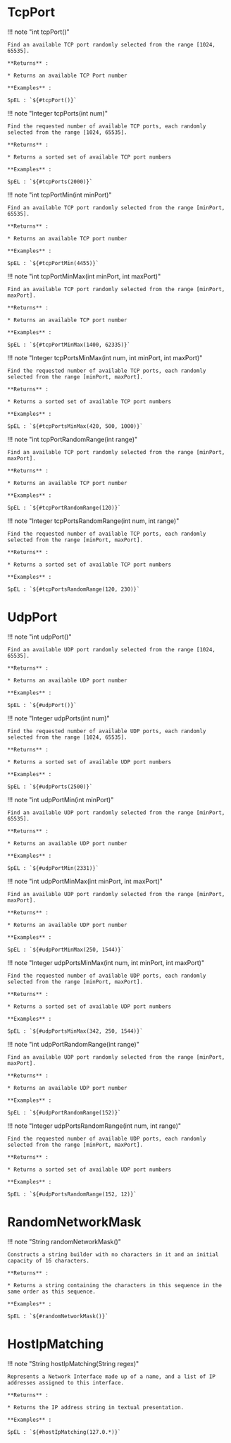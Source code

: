 # TcpPort

!!! note "int tcpPort()"

    Find an available TCP port randomly selected from the range [1024, 65535].

    **Returns** :

    * Returns an available TCP Port number

    **Examples** :

    SpEL : `${#tcpPort()}`



!!! note "Integer tcpPorts(int num)"

    Find the requested number of available TCP ports, each randomly selected from the range [1024, 65535].

    **Returns** :

    * Returns a sorted set of available TCP port numbers

    **Examples** :

    SpEL : `${#tcpPorts(2000)}`



!!! note "int tcpPortMin(int minPort)"

    Find an available TCP port randomly selected from the range [minPort, 65535].

    **Returns** :

    * Returns an available TCP port number

    **Examples** :

    SpEL : `${#tcpPortMin(4455)}`



!!! note "int tcpPortMinMax(int minPort, int maxPort)"

    Find an available TCP port randomly selected from the range [minPort, maxPort].

    **Returns** :

    * Returns an available TCP port number

    **Examples** :

    SpEL : `${#tcpPortMinMax(1400, 62335)}`



!!! note "Integer tcpPortsMinMax(int num, int minPort, int maxPort)"

    Find the requested number of available TCP ports, each randomly selected from the range [minPort, maxPort].

    **Returns** :

    * Returns a sorted set of available TCP port numbers

    **Examples** :

    SpEL : `${#tcpPortsMinMax(420, 500, 1000)}`



!!! note "int tcpPortRandomRange(int range)"

    Find an available TCP port randomly selected from the range [minPort, maxPort].

    **Returns** :

    * Returns an available TCP port number 

    **Examples** :

    SpEL : `${#tcpPortRandomRange(120)}`

!!! note "Integer tcpPortsRandomRange(int num, int range)"

    Find the requested number of available TCP ports, each randomly selected from the range [minPort, maxPort].

    **Returns** :

    * Returns a sorted set of available TCP port numbers

    **Examples** :

    SpEL : `${#tcpPortsRandomRange(120, 230)}`

# UdpPort

!!! note "int udpPort()"

    Find an available UDP port randomly selected from the range [1024, 65535].

    **Returns** :

    * Returns an available UDP port number

    **Examples** :

    SpEL : `${#udpPort()}`


!!! note "Integer udpPorts(int num)"

    Find the requested number of available UDP ports, each randomly selected from the range [1024, 65535].

    **Returns** :

    * Returns a sorted set of available UDP port numbers

    **Examples** :

    SpEL : `${#udpPorts(2500)}`



!!! note "int udpPortMin(int minPort)"

    Find an available UDP port randomly selected from the range [minPort, 65535].

    **Returns** :

    * Returns an available UDP port number

    **Examples** :

    SpEL : `${#udpPortMin(2331)}`



!!! note "int udpPortMinMax(int minPort, int maxPort)"

    Find an available UDP port randomly selected from the range [minPort, maxPort].

    **Returns** :

    * Returns an available UDP port number

    **Examples** :

    SpEL : `${#udpPortMinMax(250, 1544)}`



!!! note "Integer udpPortsMinMax(int num, int minPort, int maxPort)"

    Find the requested number of available UDP ports, each randomly selected from the range [minPort, maxPort].

    **Returns** :

    * Returns a sorted set of available UDP port numbers

    **Examples** :

    SpEL : `${#udpPortsMinMax(342, 250, 1544)}`



!!! note "int udpPortRandomRange(int range)"

    Find an available UDP port randomly selected from the range [minPort, maxPort].

    **Returns** :

    * Returns an available UDP port number

    **Examples** :

    SpEL : `${#udpPortRandomRange(152)}`



!!! note "Integer udpPortsRandomRange(int num, int range)"

    Find the requested number of available UDP ports, each randomly selected from the range [minPort, maxPort].

    **Returns** :

    * Returns a sorted set of available UDP port numbers

    **Examples** :

    SpEL : `${#udpPortsRandomRange(152, 12)}`

# RandomNetworkMask

!!! note "String randomNetworkMask()"

    Constructs a string builder with no characters in it and an initial capacity of 16 characters.

    **Returns** :

    * Returns a string containing the characters in this sequence in the same order as this sequence.

    **Examples** :

    SpEL : `${#randomNetworkMask()}`

# HostIpMatching

!!! note "String hostIpMatching(String regex)"

    Represents a Network Interface made up of a name, and a list of IP addresses assigned to this interface.

    **Returns** :

    * Returns the IP address string in textual presentation.

    **Examples** :

    SpEL : `${#hostIpMatching(127.0.*)}`